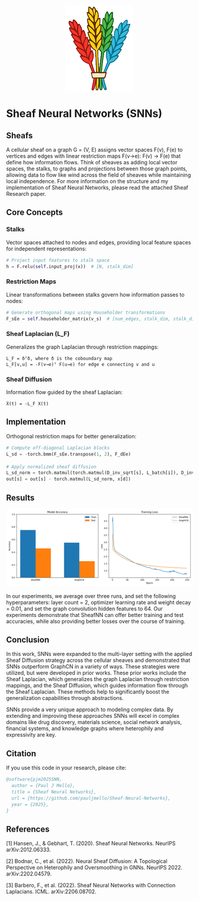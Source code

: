 ﻿<div align="center">
  <img src="images/sheafs.png" alt="Colorful Sheaf Illustration">
</div>

# Sheaf Neural Networks (SNNs)

## Sheafs

A cellular sheaf on a graph G = (V, E) assigns vector spaces F(v), F(e) to vertices and edges with linear restriction maps F(v→e): F(v) → F(e) that define how information flows. 
Think of sheaves as adding local vector spaces, the stalks, to graphs and projections between those graph points, allowing data to flow like wind across the field of sheaves while maintaining local independence.
For more information on the structure and my implementation of Sheaf Neural Networks, please read the attached Sheaf Research paper.

## Core Concepts

### Stalks
Vector spaces attached to nodes and edges, providing local feature spaces for independent representations:
```python
# Project input features to stalk space
h = F.relu(self.input_proj(x))  # [N, stalk_dim]
```

### Restriction Maps
Linear transformations between stalks govern how information passes to nodes:
```python
# Generate orthogonal maps using Householder transformations
F_sEe = self.householder_matrix(v_s)  # [num_edges, stalk_dim, stalk_dim]
```

### Sheaf Laplacian (L_F)
Generalizes the graph Laplacian through restriction mappings:
```
L_F = δᵀδ, where δ is the coboundary map
L_F[v,u] = -F(v→e)ᵀ F(u→e) for edge e connecting v and u
```

### Sheaf Diffusion
Information flow guided by the sheaf Laplacian:
```
Ẋ(t) = -L_F X(t)
```

## Implementation

Orthogonal restriction maps for better generalization:
```python
# Compute off-diagonal Laplacian blocks
L_sd = -torch.bmm(F_sEe.transpose(1, 2), F_dEe)

# Apply normalized sheaf diffusion
L_sd_norm = torch.matmul(torch.matmul(D_inv_sqrt[s], L_batch[i]), D_inv_sqrt[d])
out[s] = out[s] - torch.matmul(L_sd_norm, x[d])
```

## Results

![Sheaf vs Graph Network Comparison](images/model_comparison.png "SheafNN vs GraphCN Networks Comparison")

In our experiments, we average over three runs, and set the following hyperparameters: layer count = 2, optimizer learning rate and weight decay = 0.01, and set the graph convolution hidden features to 64.
Our experiments demonstrate that SheafNN can offer better training and test accuracies, while also providing better losses over the course of training.

## Conclusion

In this work, SNNs were expanded to the multi-layer setting with the applied Sheaf Diffusion strategy across the cellular sheaves and demonstrated that SNNs outperform GraphCN in a variety of ways. These strategies were utilized, but were developed in prior works. 
These prior works include the Sheaf Laplacian, which generalizes the graph Laplacian through restriction mappings, and the Sheaf Diffusion, which guides information flow through the Sheaf Laplacian. These methods help to significantly boost the generalization capabilities through abstractions.

SNNs provide a very unique approach to modeling complex data. By extending and improving these approaches SNNs will excel in complex domains like drug discovery, materials science, social network analysis, financial systems, and knowledge graphs where heterophily and expressivity are key.

## Citation

If you use this code in your research, please cite:

```bibtex
@software{pjm2025SNN,
  author = {Paul J Mello},
  title = {Sheaf Neural Networks},
  url = {https://github.com/pauljmello/Sheaf-Neural-Networks},
  year = {2025},
}
```

## References

[1] Hansen, J., & Gebhart, T. (2020). Sheaf Neural Networks. NeurIPS arXiv:2012.06333.

[2] Bodnar, C., et al. (2022). Neural Sheaf Diffusion: A Topological Perspective on Heterophily and Oversmoothing in GNNs. NeurIPS 2022. arXiv:2202.04579.

[3] Barbero, F., et al. (2022). Sheaf Neural Networks with Connection Laplacians. ICML. arXiv:2206.08702.
